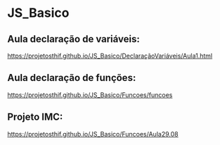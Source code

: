 # JS_Basico
## Aula declaração de variáveis: 
  https://projetosthif.github.io/JS_Basico/DeclaraçãoVariáveis/Aula1.html
## Aula declaração de funções:
  https://projetosthif.github.io/JS_Basico/Funcoes/funcoes
## Projeto IMC: 
  https://projetosthif.github.io/JS_Basico/Funcoes/Aula29.08
  

